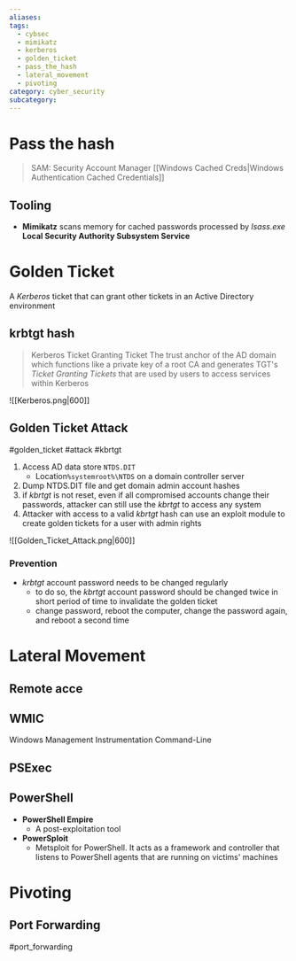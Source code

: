 ```yaml
---
aliases: 
tags:
  - cybsec
  - mimikatz
  - kerberos
  - golden_ticket
  - pass_the_hash
  - lateral_movement
  - pivoting
category: cyber_security
subcategory:
---
```

# Pass the hash
> SAM: Security Account Manager 
> [[Windows Cached Creds|Windows Authentication Cached Credentials]]

## Tooling
- **Mimikatz**
scans memory for cached passwords processed by *lsass.exe* **Local Security Authority Subsystem Service**

# Golden Ticket
A *Kerberos* ticket that can grant other tickets in an Active Directory environment
## krbtgt hash
> Kerberos Ticket Granting Ticket
> The trust anchor of the AD domain which functions like a private key of a root CA and generates TGT's *Ticket Granting Tickets* that are used by users to access services within Kerberos

![[Kerberos.png|600]]

## Golden Ticket Attack
#golden_ticket #attack #kbrtgt
1. Access AD data store `NTDS.DIT` 
	- Location`%systemroot%\NTDS` on a domain controller server
2. Dump NTDS.DIT file and get domain admin account hashes
3. if *kbrtgt* is not reset, even if all compromised accounts change their passwords, attacker can still use the *kbrtgt* to access any system
4. Attacker with access to a valid *kbrtgt* hash can use an exploit module to create golden tickets for a user with admin rights

![[Golden_Ticket_Attack.png|600]]

### Prevention
- *krbtgt* account password needs to be changed regularly
	- to do so, the *kbrtgt* account password should be changed twice in short period of time to invalidate the golden ticket
	- change password, reboot the computer, change the password again, and reboot a second time

# Lateral Movement
## Remote acce
## WMIC
Windows Management Instrumentation Command-Line

## PSExec
## PowerShell
- **PowerShell Empire**
	- A post-exploitation tool
- **PowerSploit**
	- Metsploit for PowerShell. It acts as a framework and controller that listens to PowerShell agents that are running on victims' machines

# Pivoting
## Port Forwarding
#port_forwarding
